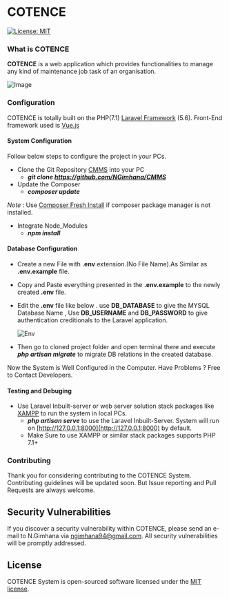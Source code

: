 # COTENCE

[![License: MIT](https://img.shields.io/badge/License-MIT-yellow.svg)](https://opensource.org/licenses/MIT)

### What is COTENCE

__COTENCE__ is a web application which provides functionalities to manage any kind of maintenance 
job task of an organisation.  

![Image](https://raw.githubusercontent.com/NGimhana/CMMS/master/front%20Page.jpg)

### Configuration

COTENCE is totally built on the PHP(7.1)  [Laravel Framework](https://laravel.com/) (5.6). Front-End framework used
is [Vue.js](https://vuejs.org/)

#### System Configuration

Follow below steps to configure the project in your PCs.

 
- Clone the Git Repository [CMMS](https://github.com/NGimhana/CMMS) into your PC
    - __*git clone https://github.com/NGimhana/CMMS*__ 
- Update the Composer
    - __*composer update*__
    
_Note_ : Use [Composer Fresh Install](https://getcomposer.org/) if composer package manager is not installed.    

- Integrate Node_Modules
    - __*npm install*__
    
#### Database Configuration
- Create a new File with __.env__ extension.(No File Name).As Similar as __.env.example__ file.
- Copy and Paste everything presented in the __.env.example__ to the newly created __.env__ file.
- Edit the __.env__ file like below . use  __DB_DATABASE__ to give the MYSQL Database Name , Use __DB_USERNAME__ and __DB_PASSWORD__ to give authentication creditionals to the Laravel application.
 
    ![Env](https://raw.githubusercontent.com/NGimhana/CMMS/master/dbenv.jpg)      

- Then go to cloned project folder and open terminal there and execute __*php artisan migrate*__ to migrate DB relations in the created database.
 
 Now the System is Well Configured in the Computer. Have Problems ? Free to Contact Developers.
 
#### Testing and Debuging

- Use Laravel Inbuilt-server or web server solution stack packages like [XAMPP](https://www.apachefriends.org/index.html) to run the system in local PCs. 
    - __*php artisan serve*__ to use the Laravel Inbuilt-Server. System will run on [http://127.0.0.1:8000](http://127.0.0.1:8000) by default.
    - Make Sure to use XAMPP or similar stack packages supports PHP 7.1+
     
### Contributing

Thank you for considering contributing to the COTENCE System. Contributing guidelines will be updated soon. But Issue reporting and Pull Requests are always welcome. 

## Security Vulnerabilities

If you discover a security vulnerability within COTENCE, please send an e-mail to N.Gimhana via [ngimhana94@gmail.com](mailto:ngimhana94@gmail.com). All security vulnerabilities will be promptly addressed.

## License

COTENCE System is open-sourced software licensed under the [MIT license](https://opensource.org/licenses/MIT).
